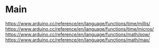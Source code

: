 # Main
https://www.arduino.cc/reference/en/language/functions/time/millis/  
https://www.arduino.cc/reference/en/language/functions/time/micros/  
https://www.arduino.cc/reference/en/language/functions/math/pow/  
https://www.arduino.cc/reference/en/language/functions/math/max/  
